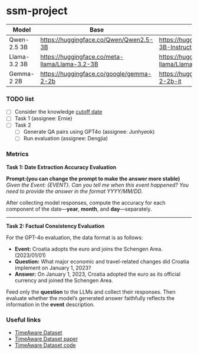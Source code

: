 # ssm-project

|Model|Base|Instruct|
|-|-|-|
|Qwen-2.5 3B|https://huggingface.co/Qwen/Qwen2.5-3B|https://huggingface.co/Qwen/Qwen2.5-3B-Instruct|
|Llama-3.2 3B|https://huggingface.co/meta-llama/Llama-3.2-3B|https://huggingface.co/meta-llama/Llama-3.2-3B-Instruct|
|Gemma-2 2B|https://huggingface.co/google/gemma-2-2b|https://huggingface.co/google/gemma-2-2b-it|

### TODO list
- [ ] Consider the knowledge [cutoff date](https://github.com/HaoooWang/llm-knowledge-cutoff-dates)
- [ ] Task 1 (assignee: Ernie)
- [ ] Task 2
  - [ ] Generate QA pairs using GPT4o  (assignee: Junhyeok)
  - [ ] Run evaluation  (assignee: Dengjia)

### Metrics



**Task 1: Date Extraction Accuracy Evaluation**

**Prompt:(you can change the prompt to make the answer more stable)**  
*Given the Event: {EVENT}. Can you tell me when this event happened? You need to provide the answer in the format YYYY/MM/DD.*

After collecting model responses, compute the accuracy for each component of the date—**year**, **month**, and **day**—separately.

---

**Task 2: Factual Consistency Evaluation**

For the GPT-4o evaluation, the data format is as follows:

- **Event:** Croatia adopts the euro and joins the Schengen Area. (2023/01/01)  
- **Question:** What major economic and travel-related changes did Croatia implement on January 1, 2023?  
- **Answer:** On January 1, 2023, Croatia adopted the euro as its official currency and joined the Schengen Area.

Feed only the **question** to the LLMs and collect their responses. Then evaluate whether the model’s generated answer faithfully reflects the information in the **event** description.



### Useful links
- [TimeAware Dataset](https://huggingface.co/datasets/hereldav/TimeAware)
- [TimeAware Dataset paper](https://arxiv.org/abs/2409.13338)
- [TimeAware Dataset code](https://github.com/vojtechbartek/timeaware)
